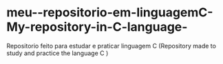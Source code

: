 # meu--repositorio-em-linguagemC-My-repository-in-C-language-
Repositorio feito para estudar e praticar linguagem C (Repository made to study and practice the language C )
